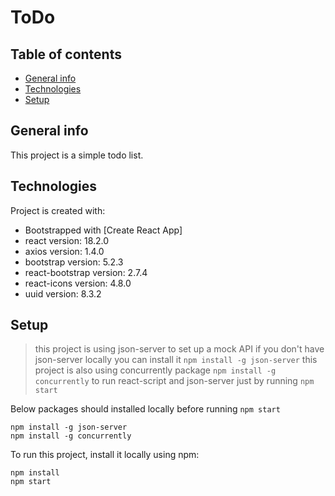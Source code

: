 # ToDo

## Table of contents
* [General info](#general-info)
* [Technologies](#technologies)
* [Setup](#setup)

## General info
This project is a simple todo list.

## Technologies
Project is created with: 
* Bootstrapped with [Create React App]
* react version: 18.2.0
* axios version: 1.4.0
* bootstrap version: 5.2.3
* react-bootstrap version: 2.7.4
* react-icons version: 4.8.0
* uuid version: 8.3.2

## Setup
> this project is using json-server to set up a mock API
> if you don't have json-server locally you can install it `npm install -g json-server`
> this project is also using concurrently package `npm install -g concurrently` to run react-script and json-server just by running `npm start`

Below packages should installed locally before running `npm start`
```
npm install -g json-server
npm install -g concurrently
```
To run this project, install it locally using npm:
```
npm install
npm start
```

